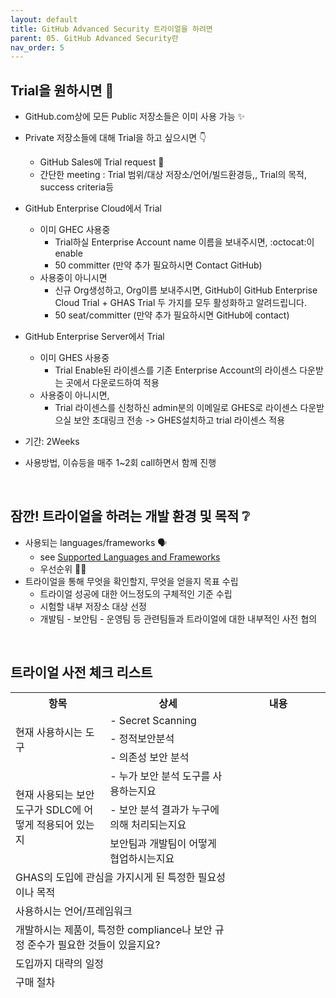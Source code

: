 ```yaml
---
layout: default
title: GitHub Advanced Security 트라이얼을 하려면
parent: 05. GitHub Advanced Security란
nav_order: 5
---
```



## Trial을 원하시면 🚀

* GitHub.com상에 모든 Public 저장소들은 이미 사용 가능 ✨

* Private 저장소들에 대해 Trial을 하고 싶으시면 👇
   - GitHub Sales에 Trial request 📱 
   - 간단한 meeting : Trial 범위/대상 저장소/언어/빌드환경등,, Trial의 목적, success criteria등
   
* GitHub Enterprise Cloud에서 Trial 
   - 이미 GHEC 사용중 
     - Trial하실 Enterprise Account name 이름을 보내주시면, :octocat:이 enable
     - 50 committer (만약 추가 필요하시면 Contact GitHub)
   - 사용중이 아니시면
     - 신규 Org생성하고, Org이름 보내주시면, GitHub이 GitHub Enterprise Cloud Trial + GHAS Trial 두 가지를 모두 활성화하고 알려드립니다.
     - 50 seat/committer (만약 추가 필요하시면 GitHub에 contact)
   
* GitHub Enterprise Server에서 Trial
   - 이미 GHES 사용중
     - Trial Enable된 라이센스를 기존 Enterprise Account의 라이센스 다운받는 곳에서 다운로드하여 적용
   - 사용중이 아니시면,
     - Trial 라이센스를 신청하신 admin분의 이메일로 GHES로 라이센스 다운받으실 보안 초대링크 전송 -> GHES설치하고 trial 라이센스 적용 
   
* 기간: 2Weeks
 * 사용방법, 이슈등을 매주 1~2회 call하면서 함께 진행

<br>

## 잠깐! 트라이얼을 하려는 개발 환경 및 목적 ❔

* 사용되는 languages/frameworks 🗣️ 
  * see [Supported Languages and Frameworks](https://codeql.github.com/docs/codeql-overview/supported-languages-and-frameworks/)
  * 우선순위 🥇❔ 
* 트라이얼을 통해 무엇을 확인할지, 무엇을 얻을지 목표 수립
  * 트라이얼 성공에 대한 어느정도의 구체적인 기준 수립
  * 시험할 내부 저장소 대상 선정  
  * 개발팀 - 보안팀 - 운영팀 등 관련팀들과 트라이얼에 대한 내부적인 사전 협의

<br>

## 트라이얼 사전 체크 리스트
<table>
 <thead>
  <tr>
    <th style="width: 30%;">항목</th>
    <th style="width: 40%;">상세</th>
    <th style="width: 30%;">내용</th>
  </tr>
  <thead>
  <tr>
    <td rowspan="3">현재 사용하시는 도구</td>
    <td> - Secret Scanning</td>
    <td> </td>
  </tr>
  <tr>
    <td> - 정적보안분석</td>
    <td> </td>
  </tr>
  <tr>
    <td> - 의존성 보안 분석</td>
    <td> </td>
  </tr>
  <tr>
    <td rowspan="3">현재 사용되는 보안 도구가 SDLC에 어떻게 적용되어 있는지</td>
    <td>- 누가 보안 분석 도구를 사용하는지요</td>
    <td> </td>
  </tr>
  <tr>
    <td>- 보안 분석 결과가 누구에 의해 처리되는지요</td>
    <td> </td>
  </tr>
  <tr>
    <td>보안팀과 개발팀이 어떻게 협업하시는지요</td>
    <td> </td>
  </tr>
  <tr>
    <td colspan="2">GHAS의 도입에 관심을 가지시게 된 특정한 필요성이나 목적</td>
    <td> </td>
  </tr>
  <tr>
    <td colspan="2">사용하시는 언어/프레임워크</td>
    <td> </td>
  </tr>
  <tr>
    <td colspan="2">개발하시는 제품이, 특정한 compliance나 보안 규정 준수가 필요한 것들이 있을지요?</td>
    <td> </td>
  </tr>
  <tr>
    <td colspan="2">도입까지 대략의 일정</td>
    <td> </td>
  </tr>
  <tr>
    <td colspan="2">구매 절차</td>
    <td> </td>
  </tr>
</table>




